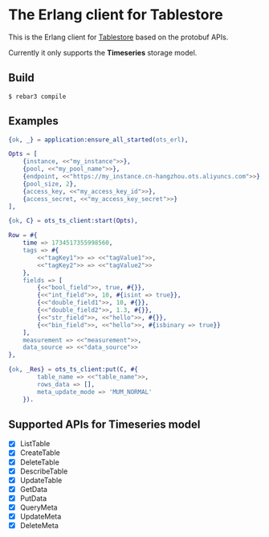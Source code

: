 # The Erlang client for Tablestore

This is the Erlang client for [Tablestore](https://cn.aliyun.com/product/ots?from_alibabacloud=) based on the protobuf APIs.

Currently it only supports the **Timeseries** storage model.

## Build

```shell
$ rebar3 compile
```

## Examples

```erlang
{ok, _} = application:ensure_all_started(ots_erl),

Opts = [
    {instance, <<"my_instance">>},
    {pool, <<"my_pool_name">>},
    {endpoint, <<"https://my_instance.cn-hangzhou.ots.aliyuncs.com">>},
    {pool_size, 2},
    {access_key, <<"my_access_key_id">>},
    {access_secret, <<"my_access_key_secret">>}
],

{ok, C} = ots_ts_client:start(Opts),

Row = #{
    time => 1734517355998560,
    tags => #{
        <<"tagKey1">> => <<"tagValue1">>,
        <<"tagKey2">> => <<"tagValue2">>
    },
    fields => [
        {<<"bool_field">>, true, #{}},
        {<<"int_field">>, 10, #{isint => true}},
        {<<"double_field1">>, 10, #{}},
        {<<"double_field2">>, 1.3, #{}},
        {<<"str_field">>, <<"hello">>, #{}},
        {<<"bin_field">>, <<"hello">>, #{isbinary => true}}
    ],
    measurement => <<"measurement">>,
    data_source => <<"data_source">>
},

{ok, _Res} = ots_ts_client:put(C, #{
        table_name => <<"table_name">>,
        rows_data => [],
        meta_update_mode => 'MUM_NORMAL'
    }).
```

## Supported APIs for Timeseries model

- [x] ListTable
- [x] CreateTable
- [x] DeleteTable
- [x] DescribeTable
- [x] UpdateTable
- [x] GetData
- [x] PutData
- [x] QueryMeta
- [x] UpdateMeta
- [x] DeleteMeta

